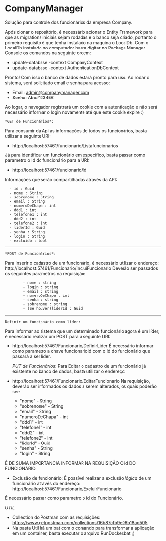 # CompanyManager

Solução para controle dos funcionários da empresa Company.

Após clonar o repositório, é necessário acionar o Entity Framework para que as migrations iniciais sejam rodadas e o banco seja criado, portanto o primeiro requisito é que tenha instalado na maquina o LocalDb. Com o LocalDb instalado no computador basta digitar no Package Manager Console os comandos na seguinte ordem: 


   - update-database -context CompanyContext
   - update-database -context AuthenticationDbContext


Pronto! Com isso o banco de dados estará pronto para uso. Ao rodar o sistema, será solicitado email e senha para acesso:
   
   - Email: admin@companymanager.com
   - Senha: Abc#123456

Ao logar, o navegador registrará um cookie com a autenticação e não será necessário informar o login novamente até que este cookie expire :)

    *GET de Funcionários*:
Para consumir da Api as informações de todos os funcionários, basta utilizar a seguinte URI:
 - http://localhost:57461/funcionario/Listafuncionarios
 
Já para identificar um funcionário em específico, basta passar como parametro o Id do funcionário para a URI:
- http://localhost:57461/funcionario/Id
 
Informações que serão compartilhadas através da API:

      - id : Guid
      - nome : String
      - sobrenome : String
      - email : String
      - numeroDeChapa : int
      - ddd1 : int
      - telefone1 : int
      - ddd2 : int
      - telefone2 : int
      - liderId : Guid
      - senha : String
      - login : String
      - excluido : bool

-----------------------------------------------------------        

    *POST de Funcionários*:
Para inserir o cadastro de um funcionário, é necessário utilizar o endereço:
  http://localhost:57461/Funcionario/IncluiFuncionario
Deverão ser passados os seguintes parametros na requisição:

            - nome : string
            - login : string
            - email : string
            - numeroDeChapa : int
            - senha : string
            - sobrenome : string
            - (Se houver)liderId : Guid 
        
----------------------------------------------------------- 

    Definir um funcionário como líder:
Para informar ao sistema que um determinado funcionário agora é um líder, é necessário realizar um POST para a seguinte URI:
  - http://localhost:57461/Funcionario/DefinirLider
É necessário informar como parametro a chave funcionarioId com o Id do funcionário que passará a ser líder. 
        
    *PUT de Funcionários*:
Para Editar o cadastro de um funcionário já existente no banco de dados, basta utilizar o endereço:
  - http://localhost:57461/Funcionario/EditarFuncionario
Na requisição, deverão ser informados os dados a serem alterados, os quais poderão ser:

       - "nome" - String
       - "sobrenome" - String
       - "email" - String
       - "numeroDeChapa" - int
       - "ddd1" - int
       - "telefone1" - int
       - "ddd2" - int
       - "telefone2" - int
       - "liderId" - Guid
       - "senha" - String
       - "login" - String
        
        
É DE SUMA IMPORTANCIA INFORMAR NA REQUISIÇÃO O id DO FUNCIONÁRIO.

- Exclusão de funcionário:
É possível realizar a exclusão _*lógica*_ de um funcionário através do endereço:
  http://localhost:57461/Funcionario/ExcluirFuncionario
  
É necessário passar como parametro o id do Funcionário.


*UTIL*
- Collection do Postman com as requisições: https://www.getpostman.com/collections/16b87cfb9e06b18ad505
- Na pasta Util há um bat com o comando para transformar a aplicação em um container, basta executar o arquivo RunDocker.bat ;)
